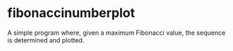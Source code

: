 # fibonaccinumberplot
A simple program where, given a maximum Fibonacci value, the sequence is determined and plotted.
